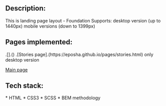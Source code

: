 <h2>Description:</h2>

This is landing page layout - Foundation
Supports: desktop version (up to 1440px)
          mobile versions (down to 1399px)

<h2>Pages implemented:</h2>
.[].() 
.[Stories page].(https://eposha.github.io/pages/stories.html) only desktop version

[Main page](https://eposha.github.io/pages/)

<h2>Tech stack:</h2>
* HTML
* CSS3
* SCSS
* BEM methodology


